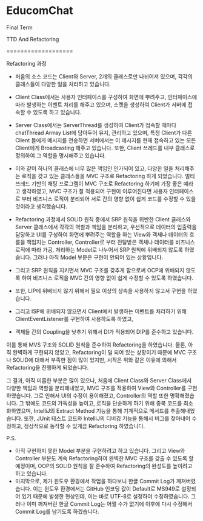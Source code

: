 EducomChat
==========

Final Term

TTD And Refactoring

===================

Refactoring 과정

- 처음의 소스 코드는 Client와 Server, 2개의 클래스로만 나뉘어져 있으며, 각각의 클래스들이 다양한 일을 처리하고 있습니다.
- Client Class에서는 사용자 인터페이스를 구성하여 화면에 뿌려주고, 인터페이스에 따라 발생하는 이벤트 처리를 해주고 있으며, 소켓을 생성하여 Client가 서버에 접속할 수 있도록 하고 있습니다.
- Server Class에서는 ServerThread를 생성하여 Client가 접속할 때마다 chatThread Arrray List에 담아두어 유지, 관리하고 있으며, 특정 Client가 다른 Client 들에게 메시지를 전송하면 서버에서는 이 메시지를 현재 접속하고 있는 모든 Client에게 Broadcasting 해주고 있습니다. 또한, Client 쓰레드를 내부 클래스로 정의하여 그 역할을 명시해주고 있습니다.
 
- 이와 같이 하나의 클래스에 너무 많은 책임인 인가되어 있고, 다양한 일을 처리해주는 로직을 갖고 있는 클래스들을 MVC 구조로 Refactoring 하게 되었습니다. 멀티 쓰레드 기반의 채팅 프로그램이 MVC 구조로 Refactoring 하기에 가장 좋은 예라고 생각하였고, MVC 구조가 잘 적용되어 구현이 이루어진다면 사용자 인터페이스로 부터 비즈니스 로직이 분리되어 서로 간의 영향 없이 쉽게 코드를 수정할 수 있을 것이라고 생각했습니다.

- Refactoring 과정에서 SOLID 원칙 중에서 SRP 원칙을 위반한 Client 클래스와 Server 클래스에서 각각의 역할과 책임을 분리하고, 우선적으로 데이터의 입출력을 담당하고 UI를 구성하여 화면에 뿌려주는 역할을 하는 View와 객체나 데이터의 흐름을 책임지는 Controller, Controller로 부터 전달받은 객체나 데이터를 비즈니스 로직에 따라 가공, 처리하는 Model로 나누어서 SRP 원칙에 위배되지 않도록 하였습니다. 그러나 아직 Model 부분은 구현이 안되어 있는 상황입니다.
- 그리고 SRP 원칙을 지키면서 MVC 구조를 갖추게 함으로써 OCP에 위배되지 않도록 하여 비즈니스 로직을 MVC 간의 영향 없이 쉽게 수정할 수 있도록 하였습니다.
- 또한, LIP에 위배되지 않기 위해서 필요 이상의 상속을 사용하지 않고서 구현을 하였습니다.
- 그리고 ISP에 위배되지 않으면서 Client에서 발생하는 이벤트를 처리하기 위해 ClientEventListener를 구현하여 사용하도록 하였고,
- 객체들 간의 Coupling을 낮추기 위해서 DI가 적용되어 DIP를 준수하고 있습니다.

이를 통해 MVS 구조와 SOLID 원칙을 준수하여 Refactoring을 하였습니다. 물론, 아직 완벽하게 구현되지 않았고, Refactoring이 덜 되어 있는 상황이기 때문에 MVC 구조나 SOLID에 대해서 부족한 점이 많이 있지만, 시작은 위와 같은 이유에 의해서 Refactoring을 진행하게 되었습니다.

그 결과, 아직 미흡한 부분은 많이 있으나, 처음에 Client Class와 Server Class에서 다양한 책임과 역할을 분리해내었고, MVC 구조를 적용하여 View와 Controller를 구현하였습니다. 그로 인해서 UI의 수정이 용이해졌고, Controller의 역할 또한 명확해졌습니다. 그 밖에도 코드의 가독성을 높이고, 로직을 단순하게 하기 위해 중복 코드를 최소화하였으며, IntelliJ의 Extract Method 기능을 통해 기계적으로 메서드를 추출해내었습니다. 또한, JUnit 테스트 코드와 IntelliJ의 디버깅 기능을 통해서 버그를 찾아내어 수정하고, 정상적으로 동작할 수 있게끔 Refactoring 하였습니다.


P.S.

- 아직 구현하지 못한 Model 부분을 구현하려고 하고 있습니다. 그리고 View와 Controller 부분도 계속 Refactoring하여 완벽한 MVC 구조를 갖출 수 있도록 할 예정이며, OOP의 SOLID 원칙을 잘 준수하여 Refactoring의 완성도를 높이려고 하고 있습니다.
- 마지막으로, 제가 윈도우 환경에서 작업을 하다보니 한글 Commit Log가 깨져버렸습니다. 이는 윈도우 환경에서는 GitHub 인코딩 값이 Default로 MS949로 설정되어 있기 때문에 발생한 현상인데, 이는 바로 UTF-8로 설정하여 수정하였습니다. 그러나 이미 깨져버린 한글 Commit Log는 어쩔 수가 없기에 이후에 다시 수정해서 Commit Log를 남기도록 하겠습니다.
